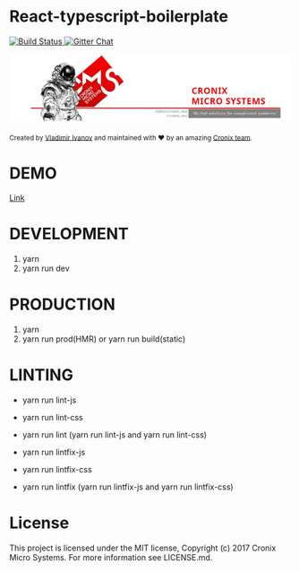 # React-typescript-boilerplate

<a href="https://travis-ci.org/CronixMicroSystems/react-typescript-boilerplate">
    <img src="https://travis-ci.org/CronixMicroSystems/react-typescript-boilerplate.svg?branch=master" alt="Build Status" />
</a>

<a href="https://gitter.im/CronixMicroSystems/Lobby">
    <img src="https://badges.gitter.im/owner/repo.png" alt="Gitter Chat" />
</a>

![alt text](./cronix.png)

<div>
  <sub>Created by <a href="https://github.com/Kokatsuna">Vladimir Ivanov</a> and maintained with ❤️ by an amazing <a href="https://github.com/CronixMicroSystems">Cronix team</a>.</sub>
</div>

# DEMO

<a href="http://react-typescript-boilerplate.cronix.ms">Link</a>

# DEVELOPMENT

1. yarn
2. yarn run dev

# PRODUCTION

1. yarn
2. yarn run prod(HMR)  or  yarn run build(static)

# LINTING

* yarn run lint-js
* yarn run lint-css
* yarn run lint (yarn run lint-js and yarn run lint-css)

* yarn run lintfix-js
* yarn run lintfix-css
* yarn run lintfix (yarn run lintfix-js and yarn run lintfix-css)

# License

This project is licensed under the MIT license, Copyright (c) 2017 Cronix Micro Systems. For more information see LICENSE.md.
